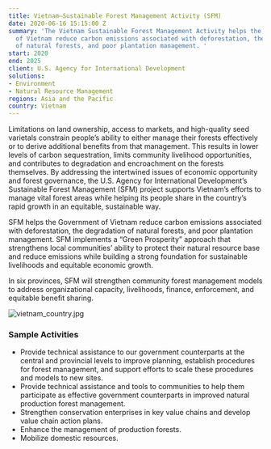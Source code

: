 ```yaml
---
title: Vietnam—Sustainable Forest Management Activity (SFM)
date: 2020-06-16 15:15:00 Z
summary: 'The Vietnam Sustainable Forest Management Activity helps the Government
  of Vietnam reduce carbon emissions associated with deforestation, the degradation
  of natural forests, and poor plantation management. '
start: 2020
end: 2025
client: U.S. Agency for International Development
solutions:
- Environment
- Natural Resource Management
regions: Asia and the Pacific
country: Vietnam
---
```


Limitations on land ownership, access to markets, and high-quality seed varietals constrain people’s ability to either manage their forests effectively or to derive additional benefits from that management. This results in lower levels of carbon sequestration, limits community livelihood opportunities, and contributes to degradation and encroachment on the forests themselves. By addressing the intertwined issues of economic opportunity and forest governance, the U.S. Agency for International Development’s Sustainable Forest Management (SFM) project supports Vietnam’s efforts to manage vital forest areas while helping its people share in the country’s rapid growth in an equitable, sustainable way.  

SFM helps the Government of Vietnam reduce carbon emissions associated with deforestation, the degradation of natural forests, and poor plantation management. SFM implements a “Green Prosperity” approach that strengthens local communities’ ability to protect their natural resource base and reduce emissions while building a strong foundation for sustainable livelihoods and equitable economic growth.
 
In six provinces, SFM will strengthen community forest management models to address organizational capacity, livelihoods, finance, enforcement, and equitable benefit sharing. 

![vietnam_country.jpg](/uploads/vietnam_country.jpg)

### Sample Activities
 
* Provide technical assistance to our government counterparts at the central and provincial levels to improve planning, establish procedures for forest management, and support efforts to scale these procedures and models to new sites. 
* Provide technical assistance and tools to communities to help them participate as effective government counterparts in improved natural production forest management. 
* Strengthen conservation enterprises in key value chains and develop value chain action plans. 
* Enhance the management of production forests.
* Mobilize domestic resources.